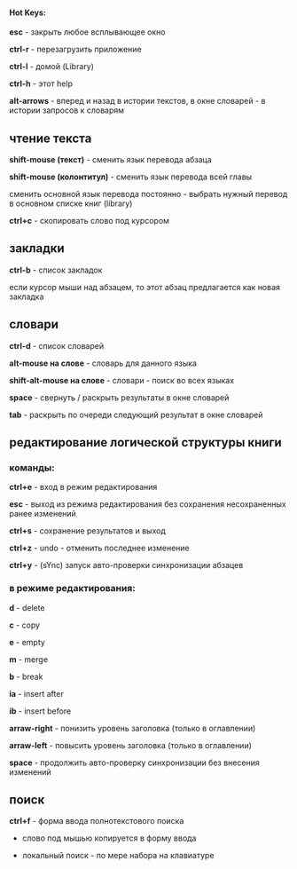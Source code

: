 #### Hot Keys:


**esc** - закрыть любое всплывающее окно

**ctrl-r** - перезагрузить приложение

**ctrl-l** - домой (Library)

**ctrl-h** - этот help

**alt-arrows** - вперед и назад в истории текстов, в окне словарей - в истории запросов к словарям


## чтение текста

**shift-mouse (текст)** - сменить язык перевода абзаца

**shift-mouse (колонтитул)** - сменить язык перевода всей главы

сменить основной язык перевода постоянно - выбрать нужный перевод в основном списке книг (library)

**ctrl+c** - скопировать слово под курсором

## закладки

**ctrl-b** - список закладок

если курсор мыши над абзацем, то этот абзац предлагается как новая закладка

## словари

**ctrl-d** - список словарей

**alt-mouse на слове** - словарь для данного языка

**shift-alt-mouse на слове** - словари - поиск во всех языках

**space** - свернуть / раскрыть результаты в окне словарей

**tab** - раскрыть по очереди следующий результат в окне словарей


## редактирование логической структуры книги

###  команды:

**ctrl+e** - вход в режим редактирования

**esc** - выход из режима редактирования без сохранения несохраненных ранее изменений

**ctrl+s** - сохранение результатов и выход

**ctrl+z** - undo - отменить последнее изменение

**ctrl+y** - (sYnc) запуск авто-проверки синхронизации абзацев

###  в режиме редактирования:

**d** - delete

**c** - copy

**e** - empty

**m** - merge

**b** - break

**ia** - insert after

**ib** - insert before

**arraw-right** - понизить уровень заголовка (только в оглавлении)

**arraw-left** - повысить уровень заголовка (только в оглавлении)

**space** - продолжить авто-проверку синхронизации без внесения изменений

## поиск

**ctrl+f** - форма ввода полнотекстового поиска

- слово под мышью копируется в форму ввода

- локальный поиск - по мере набора на клавиатуре

&nbsp;
